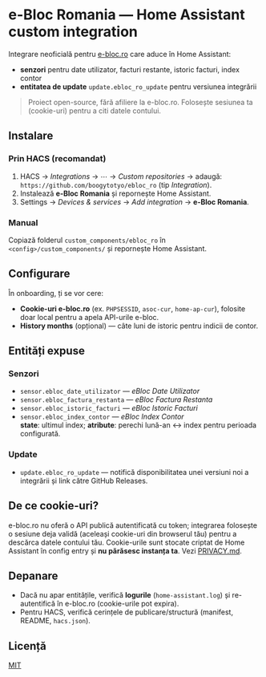 # e-Bloc Romania — Home Assistant custom integration

Integrare neoficială pentru [e-bloc.ro](https://www.e-bloc.ro) care aduce în Home Assistant:
- **senzori** pentru date utilizator, facturi restante, istoric facturi, index contor
- **entitatea de update** `update.ebloc_ro_update` pentru versiunea integrării

> Proiect open-source, fără afiliere la e-bloc.ro. Folosește sesiunea ta (cookie-uri) pentru a citi datele contului.

## Instalare

### Prin HACS (recomandat)
1. HACS → *Integrations* → ⋯ → *Custom repositories* → adaugă: `https://github.com/boogytotyo/ebloc_ro` (tip *Integration*).
2. Instalează **e-Bloc Romania** și repornește Home Assistant.
3. Settings → *Devices & services* → *Add integration* → **e-Bloc Romania**.

### Manual
Copiază folderul `custom_components/ebloc_ro` în `<config>/custom_components/` și repornește Home Assistant.

## Configurare
În onboarding, ți se vor cere:
- **Cookie-uri e-bloc.ro** (ex. `PHPSESSID`, `asoc-cur`, `home-ap-cur`), folosite doar local pentru a apela API-urile e-bloc.
- **History months** (opțional) — câte luni de istoric pentru indicii de contor.

## Entități expuse

### Senzori
- `sensor.ebloc_date_utilizator` — *eBloc Date Utilizator*
- `sensor.ebloc_factura_restanta` — *eBloc Factura Restanta*
- `sensor.ebloc_istoric_facturi` — *eBloc Istoric Facturi*
- `sensor.ebloc_index_contor` — *eBloc Index Contor*  
  **state**: ultimul index; **atribute**: perechi lună-an ↔ index pentru perioada configurată.

### Update
- `update.ebloc_ro_update` — notifică disponibilitatea unei versiuni noi a integrării și link către GitHub Releases.

## De ce cookie-uri?
e-bloc.ro nu oferă o API publică autentificată cu token; integrarea folosește o sesiune deja validă (aceleași cookie-uri din browserul tău) pentru a descărca datele contului tău. Cookie-urile sunt stocate criptat de Home Assistant în config entry și **nu părăsesc instanța ta**. Vezi [PRIVACY.md](PRIVACY.md).

## Depanare
- Dacă nu apar entitățile, verifică **logurile** (`home-assistant.log`) și re-autentifică în e-bloc.ro (cookie-urile pot expira).
- Pentru HACS, verifică cerințele de publicare/structură (manifest, README, `hacs.json`).
## Licență
[MIT](LICENSE)

